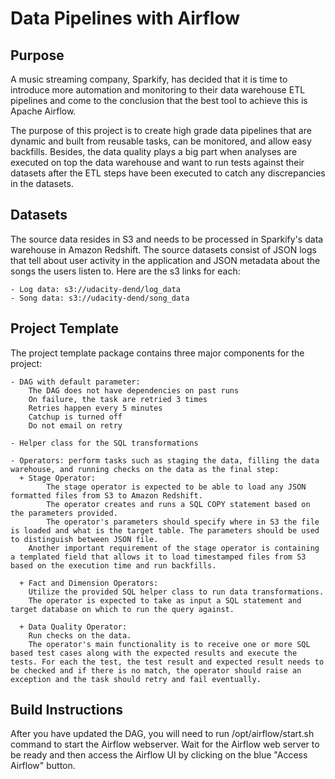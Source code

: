 Data Pipelines with Airflow
============================

Purpose
-------
A music streaming company, Sparkify, has decided that it is time to introduce more automation and monitoring to their data warehouse ETL pipelines and come to the conclusion that the best tool to achieve this is Apache Airflow.

The purpose of this project is to create high grade data pipelines that are dynamic and built from reusable tasks, can be monitored, and allow easy backfills. Besides, the data quality plays a big part when analyses are executed on top the data warehouse and want to run tests against their datasets after the ETL steps have been executed to catch any discrepancies in the datasets.


Datasets
--------
The source data resides in S3 and needs to be processed in Sparkify's data warehouse in Amazon Redshift. The source datasets consist of JSON logs that tell about user activity in the application and JSON metadata about the songs the users listen to. Here are the s3 links for each:

	- Log data: s3://udacity-dend/log_data
	- Song data: s3://udacity-dend/song_data


Project Template
----------------
The project template package contains three major components for the project:

	- DAG with default parameter:
	 	The DAG does not have dependencies on past runs
	  	On failure, the task are retried 3 times
 	  	Retries happen every 5 minutes
 	  	Catchup is turned off
	  	Do not email on retry	

	- Helper class for the SQL transformations

	- Operators: perform tasks such as staging the data, filling the data warehouse, and running checks on the data as the final step:
	  + Stage Operator:
        	The stage operator is expected to be able to load any JSON formatted files from S3 to Amazon Redshift. 
	        The operator creates and runs a SQL COPY statement based on the parameters provided. 
	        The operator's parameters should specify where in S3 the file is loaded and what is the target table. The parameters should be used to distinguish between JSON file. 
	 	Another important requirement of the stage operator is containing a templated field that allows it to load timestamped files from S3 based on the execution time and run backfills.

	  + Fact and Dimension Operators:
	 	Utilize the provided SQL helper class to run data transformations. 
	 	The operator is expected to take as input a SQL statement and target database on which to run the query against. 
	 	
	  + Data Quality Operator:
 		Run checks on the data. 
	 	The operator's main functionality is to receive one or more SQL based test cases along with the expected results and execute the tests. For each the test, the test result and expected result needs to be checked and if there is no match, the operator should raise an exception and the task should retry and fail eventually.



Build Instructions
-----------------
After you have updated the DAG, you will need to run /opt/airflow/start.sh command to start the Airflow webserver. Wait for the Airflow web server to be ready and then access the Airflow UI by clicking on the blue "Access Airflow" button.





